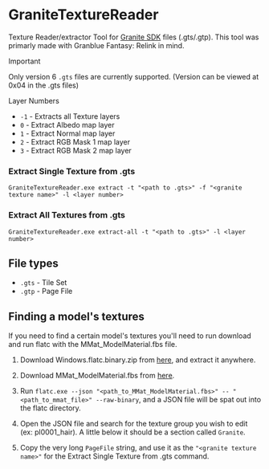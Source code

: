# GraniteTextureReader

Texture Reader/extractor Tool for [Granite SDK](https://unity.com/products/granite-sdk) files (.gts/.gtp). This tool was primarly made with Granblue Fantasy: Relink in mind.

> [!IMPORTANT]  
> Only version 6 `.gts` files are currently supported. (Version can be viewed at 0x04 in the .gts files)

Layer Numbers
* `-1` 	- Extracts all Texture layers
* `0` 	- Extract Albedo map layer
* `1` 	- Extract Normal map layer
* `2` 	- Extract RGB Mask 1 map layer
* `3` 	- Extract RGB Mask 2 map layer

### Extract Single Texture from .gts
```
GraniteTextureReader.exe extract -t "<path to .gts>" -f "<granite texture name>" -l <layer number>
```

### Extract All Textures from .gts
```
GraniteTextureReader.exe extract-all -t "<path to .gts>" -l <layer number>
```

## File types
* `.gts` - Tile Set
* `.gtp` - Page File

## Finding a model's textures
If you need to find a certain model's textures you'll need to run download and run flatc with the MMat_ModelMaterial.fbs file.

1. Download Windows.flatc.binary.zip from [here](https://github.com/google/flatbuffers/releases/tag/v23.5.26), and extract it anywhere.

2. Download MMat_ModelMaterial.fbs from [here](https://github.com/Nenkai/010GameTemplates/blob/main/Cygames/Granblue%20Fantasy%20-%20Relink/MMat_ModelMaterial.fbs).

3. Run `flatc.exe --json "<path_to_MMat_ModelMaterial.fbs>" -- "<path_to_mmat_file>" --raw-binary`, and a JSON file will be spat out into the flatc directory.

4. Open the JSON file and search for the texture group you wish to edit (ex: pl0001_hair). A little below it should be a section called `Granite`. 

5. Copy the very long `PageFile` string, and use it as the `"<granite texture name>"` for the Extract Single Texture from .gts command.

